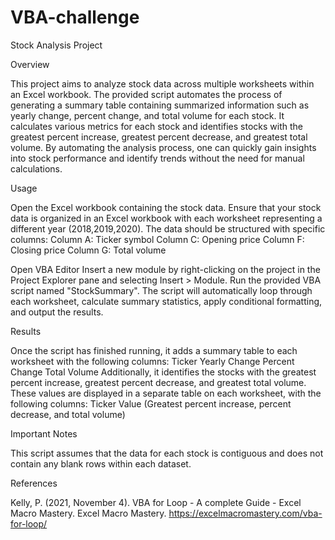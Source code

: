 # VBA-challenge

Stock Analysis Project


Overview

This project aims to analyze stock data across multiple worksheets within an Excel workbook. The provided script automates the process of generating a summary table containing summarized information such as yearly change, percent change, and total volume for each stock. It calculates various metrics for each stock and identifies stocks with the greatest percent increase, greatest percent decrease, and greatest total volume. By automating the analysis process, one can quickly gain insights into stock performance and identify trends without the need for manual calculations.



Usage

Open the Excel workbook containing the stock data. Ensure that your stock data is organized in an Excel workbook with each worksheet representing a different year (2018,2019,2020). The data should be structured with specific columns:
Column A: Ticker symbol
Column C: Opening price
Column F: Closing price
Column G: Total volume

Open VBA Editor
Insert a new module by right-clicking on the project in the Project Explorer pane and selecting Insert > Module.
Run the provided VBA script named "StockSummary". The script will automatically loop through each worksheet, calculate summary statistics, apply conditional formatting, and output the results.



Results

Once the script has finished running, it adds a summary table to each worksheet with the following columns:
Ticker
Yearly Change
Percent Change
Total Volume
Additionally, it identifies the stocks with the greatest percent increase, greatest percent decrease, and greatest total volume. These values are displayed in a separate table on each worksheet, with the following columns:
Ticker
Value (Greatest percent increase, percent decrease, and total volume)



Important Notes

This script assumes that the data for each stock is contiguous and does not contain any blank rows within each dataset.



References

Kelly, P. (2021, November 4). VBA for Loop - A complete Guide - Excel Macro Mastery. Excel Macro Mastery. https://excelmacromastery.com/vba-for-loop/
